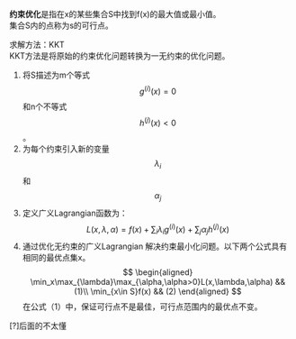 **约束优化**是指在x的某些集合S中找到f(x)的最大值或最小值。  
集合S内的点称为s的可行点。  

求解方法：KKT  
KKT方法是将原始的约束优化问题转换为一无约束的优化问题。  

1. 将S描述为m个等式$$g^{(i)}(x)=0$$和n个不等式$$h^{(j)}(x)<0$$。  
2. 为每个约束引入新的变量$$\lambda_i$$和$$\alpha_j$$  
3. 定义广义Lagrangian函数为：  
$$
L(x,\lambda,\alpha) = f(x) + \sum_i \lambda_i g^{(i)}(x) + \sum_j \alpha_j h^{(j)}(x)
$$
4. 通过优化无约束的广义Lagrangian 解决约束最小化问题。以下两个公式具有相同的最优点集x。    
$$
\begin{aligned}
\min_x\max_{\lambda}\max_{\alpha,\alpha>0}L(x,\lambda,\alpha) && (1)\\
\min_{x\in S}f(x) && (2)
\end{aligned}
$$
在公式（1）中，保证可行点不是最佳，可行点范围内的最优点不变。  

[?]后面的不太懂